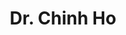 ---
title: "Dr. Chinh Ho"
draft: false


# page title background image
bg_image: "images/backgrounds/page-title.jpg"
# meta description
description : ""
# teacher portrait
image: "images/team/dr-chinh-ho.jpg"
# course
course: "Senior Lecturer, Institute of Transport and Logistics Studies, the University of Sydney Business School"

# biography
bio: "</br>
Chinh Ho is a Senior Lecturer in Geographical Information System and Spatial Logistics with expertise in spatial analytics and demand modelling using Big Data. His research expertise includes intelligent mobility, spatial analysis of big data, and emerging transport technologies. His research portfolio includes 50+ journal articles, one book and two software packages widely used for research and policy making."
# interest
# interest: [""]

# type
type: "teacher"

weight: 2
---